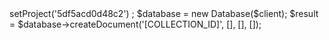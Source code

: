 <?php

use Appwrite\Client;
use Appwrite\Services\Database;

$client = new Client();

$client
    ->setProject('5df5acd0d48c2')
;

$database = new Database($client);

$result = $database->createDocument('[COLLECTION_ID]', [], [], []);